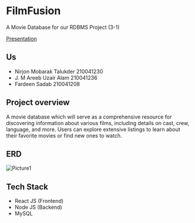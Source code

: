 # FilmFusion
A Movie Database for our RDBMS Project (3-1)

[Presentation](https://docs.google.com/presentation/d/1PR9PDq00JbG24Kl4k_O35w4SH4mWuAizegXzBiQoCec/edit?usp=sharing)

## Us
- Nirjon Mobarak Talukder 210041230
- J. M Areeb Uzair Alam 210041236
- Fardeen Sadab 210041208

## Project overview
A movie database which will serve as a comprehensive resource for discovering information about various films, including details on cast, crew, language, and more. Users can explore extensive listings to learn about their favorite movies or find new ones to watch. 

## ERD
![Picture1](https://github.com/user-attachments/assets/be780ebd-4adc-4d14-b0e4-2831cbf408ce)

## Tech Stack
- React JS (Frontend)
- Node JS (Backend)
- MySQL
